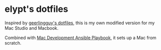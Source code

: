 # elypt's dotfiles

Inspired by [geerlingguy's dotfiles](https://github.com/geerlingguy/dotfiles), this is my own modified version for my Mac Studio and Macbook.

Combined with [Mac Development Ansible Playbook](https://github.com/geerlingguy/mac-dev-playbook), it sets up a Mac from scratch.
